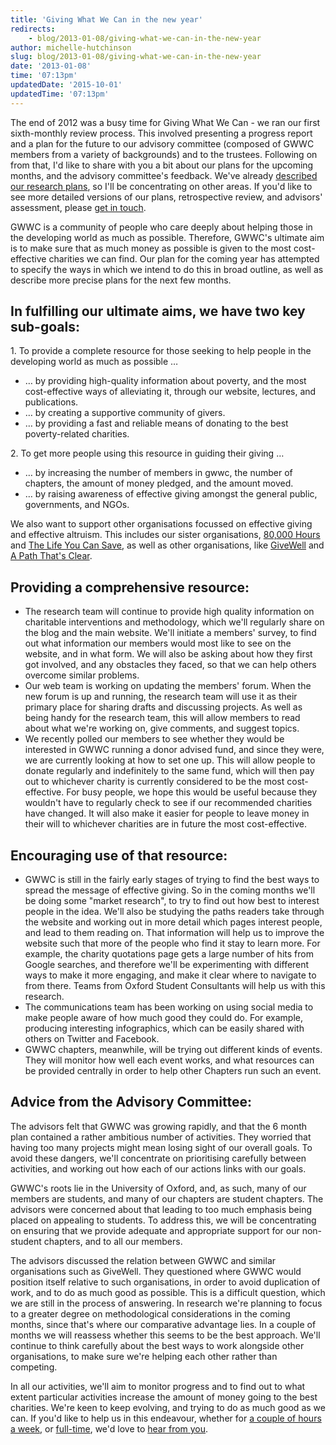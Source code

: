 ```yaml
---
title: 'Giving What We Can in the new year'
redirects:
    - blog/2013-01-08/giving-what-we-can-in-the-new-year
author: michelle-hutchinson
slug: blog/2013-01-08/giving-what-we-can-in-the-new-year
date: '2013-01-08'
time: '07:13pm'
updatedDate: '2015-10-01'
updatedTime: '07:13pm'
---
```

The end of 2012 was a busy time for Giving What We Can - we ran our first sixth-monthly review process. This involved presenting a progress report and a plan for the future to our advisory committee (composed of GWWC members from a variety of backgrounds) and to the trustees. Following on from that, I'd like to share with you a bit about our plans for the upcoming months, and the advisory committee's feedback. We've already [described our research plans](http://www.givingwhatwecan.org/blog/2012-12-27/our-research-goals-for-the-next-few-months), so I'll be concentrating on other areas. If you'd like to see more detailed versions of our plans, retrospective review, and advisors' assessment, please [get in touch](mailto:executive.director@givingwhatwecan.org).

GWWC is a community of people who care deeply about helping those in the developing world as much as possible. Therefore, GWWC's ultimate aim is to make sure that as much money as possible is given to the most cost-effective charities we can find. Our plan for the coming year has attempted to specify the ways in which we intend to do this in broad outline, as well as describe more precise plans for the next few months.

## In fulfilling our ultimate aims, we have two key sub-goals:

1\. To provide a complete resource for those seeking to help people in the developing world as much as possible …

*   … by providing high-quality information about poverty, and the most cost-effective ways of alleviating it, through our website, lectures, and publications.
*   … by creating a supportive community of givers.
*   … by providing a fast and reliable means of donating to the best poverty-related charities.

2\. To get more people using this resource in guiding their giving …

*   … by increasing the number of members in gwwc, the number of chapters, the amount of money pledged, and the amount moved.
*   … by raising awareness of effective giving amongst the general public, governments, and NGOs.

We also want to support other organisations focussed on effective giving and effective altruism. This includes our sister organisations, [80,000 Hours](http://80000hours.org) and [The Life You Can Save](http://www.thelifeyoucansave.com), as well as other organisations, like [GiveWell](http://www.givewell.org) and [A Path That's Clear](http://www.apaththatsclear.com).

## Providing a comprehensive resource:

*   The research team will continue to provide high quality information on charitable interventions and methodology, which we'll regularly share on the blog and the main website. We'll initiate a members' survey, to find out what information our members would most like to see on the website, and in what form. We will also be asking about how they first got involved, and any obstacles they faced, so that we can help others overcome similar problems.
*   Our web team is working on updating the members' forum. When the new forum is up and running, the research team will use it as their primary place for sharing drafts and discussing projects. As well as being handy for the research team, this will allow members to read about what we're working on, give comments, and suggest topics.
*   We recently polled our members to see whether they would be interested in GWWC running a donor advised fund, and since they were, we are currently looking at how to set one up. This will allow people to donate regularly and indefinitely to the same fund, which will then pay out to whichever charity is currently considered to be the most cost-effective. For busy people, we hope this would be useful because they wouldn't have to regularly check to see if our recommended charities have changed. It will also make it easier for people to leave money in their will to whichever charities are in future the most cost-effective.

## Encouraging use of that resource:

*   GWWC is still in the fairly early stages of trying to find the best ways to spread the message of effective giving. So in the coming months we'll be doing some "market research", to try to find out how best to interest people in the idea. We'll also be studying the paths readers take through the website and working out in more detail which pages interest people, and lead to them reading on. That information will help us to improve the website such that more of the people who find it stay to learn more. For example, the charity quotations page gets a large number of hits from Google searches, and therefore we'll be experimenting with different ways to make it more engaging, and make it clear where to navigate to from there. Teams from Oxford Student Consultants will help us with this research.
*   The communications team has been working on using social media to make people aware of how much good they could do. For example, producing interesting infographics, which can be easily shared with others on Twitter and Facebook.
*   GWWC chapters, meanwhile, will be trying out different kinds of events. They will monitor how well each event works, and what resources can be provided centrally in order to help other Chapters run such an event.

## Advice from the Advisory Committee:

The advisors felt that GWWC was growing rapidly, and that the 6 month plan contained a rather ambitious number of activities. They worried that having too many projects might mean losing sight of our overall goals. To avoid these dangers, we'll concentrate on prioritising carefully between activities, and working out how each of our actions links with our goals.

GWWC's roots lie in the University of Oxford, and, as such, many of our members are students, and many of our chapters are student chapters. The advisors were concerned about that leading to too much emphasis being placed on appealing to students. To address this, we will be concentrating on ensuring that we provide adequate and appropriate support for our non-student chapters, and to all our members.

The advisors discussed the relation between GWWC and similar organisations such as GiveWell. They questioned where GWWC would position itself relative to such organisations, in order to avoid duplication of work, and to do as much good as possible. This is a difficult question, which we are still in the process of answering. In research we're planning to focus to a greater degree on methodological considerations in the coming months, since that's where our comparative advantage lies. In a couple of months we will reassess whether this seems to be the best approach. We'll continue to think carefully about the best ways to work alongside other organisations, to make sure we're helping each other rather than competing.

In all our activities, we'll aim to monitor progress and to find out to what extent particular activities increase the amount of money going to the best charities. We're keen to keep evolving, and trying to do as much good as we can. If you'd like to help us in this endeavour, whether for [a couple of hours a week](http://givingwhatwecan.org/getting-involved/volunteer-with-us), or [full-time](http://givingwhatwecan.org/getting-involved/jobs-available), we'd love to [hear from you](mailto:information@givingwhatwecan.org).